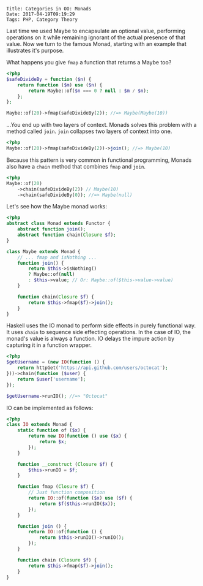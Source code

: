     Title: Categories in OO: Monads
    Date: 2017-04-19T09:19:29
    Tags: PHP, Category Theory

Last time we used Maybe to encapsulate an optional value, performing operations on it while remaining ignorant of the actual presence of that value. Now we turn to the famous Monad, starting with an example that illustrates it's purpose.

<!-- more -->

What happens you give `fmap` a function that returns a Maybe too?

```php 
<?php
$safeDivideBy = function ($n) {
    return function ($m) use ($n) {
        return Maybe::of($n === 0 ? null : $m / $n);
    };
};

Maybe::of(20)->fmap(safeDivideBy(2)); //=> Maybe(Maybe(10))
```
...You end up with two layers of context.
Monads solves this problem with a method called `join`.
`join` collapses two layers of context into one.

```php 
<?php
Maybe::of(20)->fmap(safeDivideBy(2))->join(); //=> Maybe(10)
```

Because this pattern is very common in functional programming,
Monads also have a `chain` method that combines `fmap` and `join`. 

```php 
<?php
Maybe::of(20)
    ->chain(safeDivideBy(2)) // Maybe(10)
    ->chain(safeDivideBy(0)); //=> Maybe(null)
```

Let's see how the Maybe monad works:

```php 
<?php
abstract class Monad extends Functor {
    abstract function join();
    abstract function chain(Closure $f);
}

class Maybe extends Monad {
    // ... fmap and isNothing ...
    function join() {
        return $this->isNothing()
        ? Maybe::of(null)
        : $this->value; // Or: Maybe::of($this->value->value)
    }

    function chain(Closure $f) {
        return $this->fmap($f)->join();
    }
}
```

Haskell uses the IO monad to perform side effects in purely functional way. It uses `chain` to sequence side effecting operations. In the case of IO, the monad's value is always a function. IO delays the impure action by capturing it in a function wrapper. 

```php
<?php
$getUsername = (new IO(function () {
    return httpGet('https://api.github.com/users/octocat');
}))->chain(function ($user) {
    return $user['username'];
});

$getUsername->runIO(); //=> "Octocat"
```

IO can be implemented as follows:

```php
<?php
class IO extends Monad {
    static function of ($x) {
        return new IO(function () use ($x) {
            return $x;
        });
    }

    function __construct (Closure $f) {
        $this->runIO = $f;
    }

    function fmap (Closure $f) {
        // Just function composition
        return IO::of(function ($x) use ($f) {
            return $f($this->runIO($x));
        });
    }

    function join () {
        return IO::of(function () {
            return $this->runIO()->runIO();
        });
    }

    function chain (Closure $f) {
        return $this->fmap($f)->join();
    }
}

```

<!--Stay tuned for the next post in this series: Applicative Functors.-->